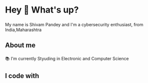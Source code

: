 <h1 align="left">Hey 👋 What's up?</h1>

###

<p align="left">My name is Shivam Pandey and I'm a cybersecurity enthusiast, from India,Maharashtra</p>

###

<h2 align="left">About me</h2>

###

<p align="left">📚 I'm currently Styuding in Electronic and Computer Science</p>

###

<h2 align="left">I code with</h2>

###

<div align="left">

 
</div>

###
